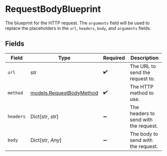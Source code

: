 # RequestBodyBlueprint

The blueprint for the HTTP request. The `arguments` field will be used to replace the placeholders in the `url`, `headers`, `body`, and `arguments` fields.


## Fields

| Field                                                      | Type                                                       | Required                                                   | Description                                                |
| ---------------------------------------------------------- | ---------------------------------------------------------- | ---------------------------------------------------------- | ---------------------------------------------------------- |
| `url`                                                      | *str*                                                      | :heavy_check_mark:                                         | The URL to send the request to.                            |
| `method`                                                   | [models.RequestBodyMethod](../models/requestbodymethod.md) | :heavy_check_mark:                                         | The HTTP method to use.                                    |
| `headers`                                                  | Dict[str, *str*]                                           | :heavy_minus_sign:                                         | The headers to send with the request.                      |
| `body`                                                     | Dict[str, *Any*]                                           | :heavy_minus_sign:                                         | The body to send with the request.                         |